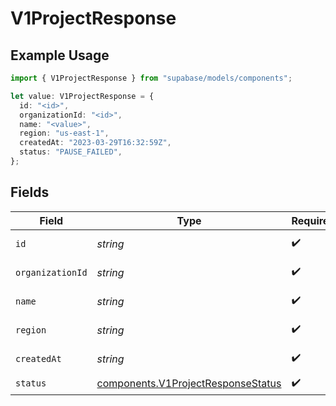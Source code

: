 # V1ProjectResponse

## Example Usage

```typescript
import { V1ProjectResponse } from "supabase/models/components";

let value: V1ProjectResponse = {
  id: "<id>",
  organizationId: "<id>",
  name: "<value>",
  region: "us-east-1",
  createdAt: "2023-03-29T16:32:59Z",
  status: "PAUSE_FAILED",
};
```

## Fields

| Field                                                                                    | Type                                                                                     | Required                                                                                 | Description                                                                              | Example                                                                                  |
| ---------------------------------------------------------------------------------------- | ---------------------------------------------------------------------------------------- | ---------------------------------------------------------------------------------------- | ---------------------------------------------------------------------------------------- | ---------------------------------------------------------------------------------------- |
| `id`                                                                                     | *string*                                                                                 | :heavy_check_mark:                                                                       | Id of your project                                                                       |                                                                                          |
| `organizationId`                                                                         | *string*                                                                                 | :heavy_check_mark:                                                                       | Slug of your organization                                                                |                                                                                          |
| `name`                                                                                   | *string*                                                                                 | :heavy_check_mark:                                                                       | Name of your project                                                                     |                                                                                          |
| `region`                                                                                 | *string*                                                                                 | :heavy_check_mark:                                                                       | Region of your project                                                                   | us-east-1                                                                                |
| `createdAt`                                                                              | *string*                                                                                 | :heavy_check_mark:                                                                       | Creation timestamp                                                                       | 2023-03-29T16:32:59Z                                                                     |
| `status`                                                                                 | [components.V1ProjectResponseStatus](../../models/components/v1projectresponsestatus.md) | :heavy_check_mark:                                                                       | N/A                                                                                      |                                                                                          |